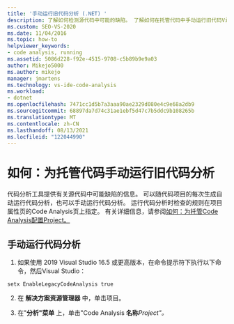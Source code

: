 ```yaml
---
title: '手动运行旧代码分析 (.NET) '
description: 了解如何检测源代码中可能的缺陷。 了解如何在托管代码中手动运行旧代码Visual Studio。
ms.custom: SEO-VS-2020
ms.date: 11/04/2016
ms.topic: how-to
helpviewer_keywords:
- code analysis, running
ms.assetid: 5086d228-f92e-4515-9708-c5b89b9e9a03
author: Mikejo5000
ms.author: mikejo
manager: jmartens
ms.technology: vs-ide-code-analysis
ms.workload:
- dotnet
ms.openlocfilehash: 7471cc1d5b7a3aaa90ae2329d080e4c9e68a2db9
ms.sourcegitcommit: 68897da7d74c31ae1ebf5d47c7b5ddc9b108265b
ms.translationtype: MT
ms.contentlocale: zh-CN
ms.lasthandoff: 08/13/2021
ms.locfileid: "122044990"
---
```

# <a name="how-to-run-legacy-code-analysis-manually-for-managed-code"></a>如何：为托管代码手动运行旧代码分析

代码分析工具提供有关源代码中可能缺陷的信息。 可以随代码项目的每次生成自动运行代码分析，也可以手动运行代码分析。 运行代码分析时检查的规则在项目属性页的Code Analysis页上指定。 有关详细信息，请参阅[如何：为托管Code Analysis配置Project。](../code-quality/how-to-configure-code-analysis-for-a-managed-code-project.md)

## <a name="to-run-code-analysis-manually"></a>手动运行代码分析

1. 如果使用 2019 Visual Studio 16.5 或更高版本，在命令提示符下执行以下命令，然后Visual Studio：

```
setx EnableLegacyCodeAnalysis true
```

2. 在 **解决方案资源管理器** 中，单击项目。

3. 在"**分析"菜单** 上，单击"Code Analysis **名称***Project"。*
